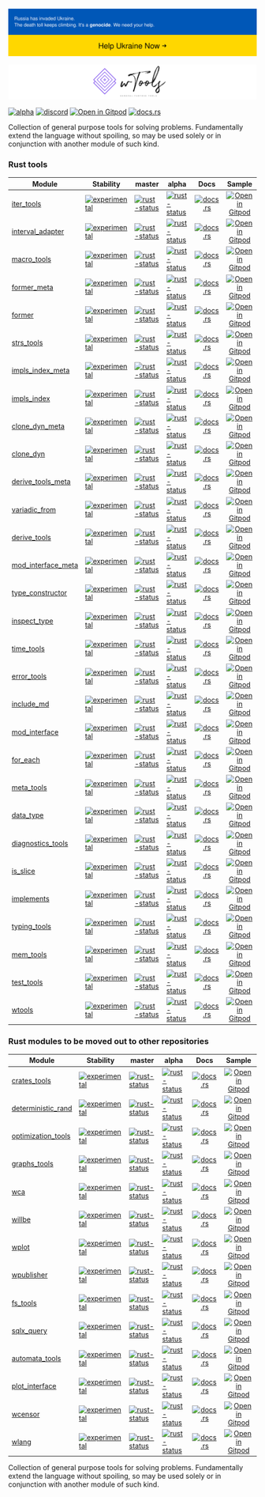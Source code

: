 [![Stand With Ukraine](https://raw.githubusercontent.com/vshymanskyy/StandWithUkraine/main/banner2-direct.svg)](https://stand-with-ukraine.pp.ua)

![wTools](./asset/img/logo_v3_trans_wide.png)

<!--{ generate.main_header }-->

[![alpha](https://img.shields.io/github/actions/workflow/status/Wandalen/wTools/StandardRustScheduled.yml?branch=master&label=alpha&logo=github)](https://github.com/Wandalen/wTools/actions/workflows/StandardRustStatus.yml)
[![discord](https://img.shields.io/discord/872391416519737405?color=eee&logo=discord&logoColor=eee&label=ask)](https://discord.gg/m3YfbXpUUY)
[![Open in Gitpod](https://raster.shields.io/static/v1?label=try&message=online&color=eee&logo=gitpod&logoColor=eee)](https://gitpod.io/#RUN_PATH=.,SAMPLE_FILE=sample%2Frust%2Fwtools_trivial_sample%2Fsrc%2Fmain.rs,RUN_POSTFIX=--example%20wtools_trivial_sample/https://github.com/Wandalen/wTools)
[![docs.rs](https://raster.shields.io/static/v1?label=docs&message=online&color=eee&logo=docsdotrs&logoColor=eee)](https://docs.rs/wtools)

<!--{ generate.main_header.end }-->

Collection of general purpose tools for solving problems. Fundamentally extend the language without spoiling, so may be used solely or in conjunction with another module of such kind.

### Rust tools

<!--{ generate.healthtable( 'module/core' ) } -->
| Module | Stability | master | alpha | Docs | Sample |
|--------|-----------|--------|--------|:----:|:------:|
| [iter_tools](module/core/iter_tools) |[![experimental](https://raster.shields.io/static/v1?label=&message=experimental&color=orange)](https://github.com/emersion/stability-badges#experimental) | [![rust-status](https://img.shields.io/github/actions/workflow/status/Wandalen/wTools/ModuleIterToolsPush.yml?label=&branch=master)](https://github.com/Wandalen/wTools/actions/workflows/ModuleIterToolsPush.yml) | [![rust-status](https://img.shields.io/github/actions/workflow/status/Wandalen/wTools/ModuleIterToolsPush.yml?label=&branch=alpha)](https://github.com/Wandalen/wTools/actions/workflows/ModuleIterToolsPush.yml) | [![docs.rs](https://raster.shields.io/static/v1?label=&message=docs&color=eee)](https://docs.rs/iter_tools) | [![Open in Gitpod](https://raster.shields.io/static/v1?label=&message=try&color=eee)](https://gitpod.io/#RUN_PATH=.,SAMPLE_FILE=sample%2Frust%2Fiter_tools_trivial_sample%2Fsrc%2Fmain.rs,RUN_POSTFIX=--example%20iter_tools_trivial_sample/https://github.com/Wandalen/wTools) |
| [interval_adapter](module/core/interval_adapter) |[![experimental](https://raster.shields.io/static/v1?label=&message=experimental&color=orange)](https://github.com/emersion/stability-badges#experimental) | [![rust-status](https://img.shields.io/github/actions/workflow/status/Wandalen/wTools/ModuleIntervalAdapterPush.yml?label=&branch=master)](https://github.com/Wandalen/wTools/actions/workflows/ModuleIntervalAdapterPush.yml) | [![rust-status](https://img.shields.io/github/actions/workflow/status/Wandalen/wTools/ModuleIntervalAdapterPush.yml?label=&branch=alpha)](https://github.com/Wandalen/wTools/actions/workflows/ModuleIntervalAdapterPush.yml) | [![docs.rs](https://raster.shields.io/static/v1?label=&message=docs&color=eee)](https://docs.rs/interval_adapter) | [![Open in Gitpod](https://raster.shields.io/static/v1?label=&message=try&color=eee)](https://gitpod.io/#RUN_PATH=.,SAMPLE_FILE=sample%2Frust%2Finterval_adapter_trivial_sample%2Fsrc%2Fmain.rs,RUN_POSTFIX=--example%20interval_adapter_trivial_sample/https://github.com/Wandalen/wTools) |
| [macro_tools](module/core/macro_tools) |[![experimental](https://raster.shields.io/static/v1?label=&message=experimental&color=orange)](https://github.com/emersion/stability-badges#experimental) | [![rust-status](https://img.shields.io/github/actions/workflow/status/Wandalen/wTools/ModuleMacroToolsPush.yml?label=&branch=master)](https://github.com/Wandalen/wTools/actions/workflows/ModuleMacroToolsPush.yml) | [![rust-status](https://img.shields.io/github/actions/workflow/status/Wandalen/wTools/ModuleMacroToolsPush.yml?label=&branch=alpha)](https://github.com/Wandalen/wTools/actions/workflows/ModuleMacroToolsPush.yml) | [![docs.rs](https://raster.shields.io/static/v1?label=&message=docs&color=eee)](https://docs.rs/macro_tools) | [![Open in Gitpod](https://raster.shields.io/static/v1?label=&message=try&color=eee)](https://gitpod.io/#RUN_PATH=.,SAMPLE_FILE=sample%2Frust%2Fmacro_tools_trivial_sample%2Fsrc%2Fmain.rs,RUN_POSTFIX=--example%20macro_tools_trivial_sample/https://github.com/Wandalen/wTools) |
| [former_meta](module/core/former_meta) |[![experimental](https://raster.shields.io/static/v1?label=&message=experimental&color=orange)](https://github.com/emersion/stability-badges#experimental) | [![rust-status](https://img.shields.io/github/actions/workflow/status/Wandalen/wTools/ModuleFormerMetaPush.yml?label=&branch=master)](https://github.com/Wandalen/wTools/actions/workflows/ModuleFormerMetaPush.yml) | [![rust-status](https://img.shields.io/github/actions/workflow/status/Wandalen/wTools/ModuleFormerMetaPush.yml?label=&branch=alpha)](https://github.com/Wandalen/wTools/actions/workflows/ModuleFormerMetaPush.yml) | [![docs.rs](https://raster.shields.io/static/v1?label=&message=docs&color=eee)](https://docs.rs/former_meta) | [![Open in Gitpod](https://raster.shields.io/static/v1?label=&message=try&color=eee)](https://gitpod.io/#RUN_PATH=.,SAMPLE_FILE=sample%2Frust%2Fformer_meta_trivial_sample%2Fsrc%2Fmain.rs,RUN_POSTFIX=--example%20former_meta_trivial_sample/https://github.com/Wandalen/wTools) |
| [former](module/core/former) |[![experimental](https://raster.shields.io/static/v1?label=&message=experimental&color=orange)](https://github.com/emersion/stability-badges#experimental) | [![rust-status](https://img.shields.io/github/actions/workflow/status/Wandalen/wTools/ModuleFormerPush.yml?label=&branch=master)](https://github.com/Wandalen/wTools/actions/workflows/ModuleFormerPush.yml) | [![rust-status](https://img.shields.io/github/actions/workflow/status/Wandalen/wTools/ModuleFormerPush.yml?label=&branch=alpha)](https://github.com/Wandalen/wTools/actions/workflows/ModuleFormerPush.yml) | [![docs.rs](https://raster.shields.io/static/v1?label=&message=docs&color=eee)](https://docs.rs/former) | [![Open in Gitpod](https://raster.shields.io/static/v1?label=&message=try&color=eee)](https://gitpod.io/#RUN_PATH=.,SAMPLE_FILE=sample%2Frust%2Fformer_trivial_sample%2Fsrc%2Fmain.rs,RUN_POSTFIX=--example%20former_trivial_sample/https://github.com/Wandalen/wTools) |
| [strs_tools](module/core/strs_tools) |[![experimental](https://raster.shields.io/static/v1?label=&message=experimental&color=orange)](https://github.com/emersion/stability-badges#experimental) | [![rust-status](https://img.shields.io/github/actions/workflow/status/Wandalen/wTools/ModuleStrsToolsPush.yml?label=&branch=master)](https://github.com/Wandalen/wTools/actions/workflows/ModuleStrsToolsPush.yml) | [![rust-status](https://img.shields.io/github/actions/workflow/status/Wandalen/wTools/ModuleStrsToolsPush.yml?label=&branch=alpha)](https://github.com/Wandalen/wTools/actions/workflows/ModuleStrsToolsPush.yml) | [![docs.rs](https://raster.shields.io/static/v1?label=&message=docs&color=eee)](https://docs.rs/strs_tools) | [![Open in Gitpod](https://raster.shields.io/static/v1?label=&message=try&color=eee)](https://gitpod.io/#RUN_PATH=.,SAMPLE_FILE=sample%2Frust%2Fstrs_tools_trivial_sample%2Fsrc%2Fmain.rs,RUN_POSTFIX=--example%20strs_tools_trivial_sample/https://github.com/Wandalen/wTools) |
| [impls_index_meta](module/core/impls_index_meta) |[![experimental](https://raster.shields.io/static/v1?label=&message=experimental&color=orange)](https://github.com/emersion/stability-badges#experimental) | [![rust-status](https://img.shields.io/github/actions/workflow/status/Wandalen/wTools/ModuleImplsIndexMetaPush.yml?label=&branch=master)](https://github.com/Wandalen/wTools/actions/workflows/ModuleImplsIndexMetaPush.yml) | [![rust-status](https://img.shields.io/github/actions/workflow/status/Wandalen/wTools/ModuleImplsIndexMetaPush.yml?label=&branch=alpha)](https://github.com/Wandalen/wTools/actions/workflows/ModuleImplsIndexMetaPush.yml) | [![docs.rs](https://raster.shields.io/static/v1?label=&message=docs&color=eee)](https://docs.rs/impls_index_meta) | [![Open in Gitpod](https://raster.shields.io/static/v1?label=&message=try&color=eee)](https://gitpod.io/#RUN_PATH=.,SAMPLE_FILE=sample%2Frust%2Fimpls_index_meta_trivial_sample%2Fsrc%2Fmain.rs,RUN_POSTFIX=--example%20impls_index_meta_trivial_sample/https://github.com/Wandalen/wTools) |
| [impls_index](module/core/impls_index) |[![experimental](https://raster.shields.io/static/v1?label=&message=experimental&color=orange)](https://github.com/emersion/stability-badges#experimental) | [![rust-status](https://img.shields.io/github/actions/workflow/status/Wandalen/wTools/ModuleImplsIndexPush.yml?label=&branch=master)](https://github.com/Wandalen/wTools/actions/workflows/ModuleImplsIndexPush.yml) | [![rust-status](https://img.shields.io/github/actions/workflow/status/Wandalen/wTools/ModuleImplsIndexPush.yml?label=&branch=alpha)](https://github.com/Wandalen/wTools/actions/workflows/ModuleImplsIndexPush.yml) | [![docs.rs](https://raster.shields.io/static/v1?label=&message=docs&color=eee)](https://docs.rs/impls_index) | [![Open in Gitpod](https://raster.shields.io/static/v1?label=&message=try&color=eee)](https://gitpod.io/#RUN_PATH=.,SAMPLE_FILE=sample%2Frust%2Fimpls_index_trivial_sample%2Fsrc%2Fmain.rs,RUN_POSTFIX=--example%20impls_index_trivial_sample/https://github.com/Wandalen/wTools) |
| [clone_dyn_meta](module/core/clone_dyn_meta) |[![experimental](https://raster.shields.io/static/v1?label=&message=experimental&color=orange)](https://github.com/emersion/stability-badges#experimental) | [![rust-status](https://img.shields.io/github/actions/workflow/status/Wandalen/wTools/ModuleCloneDynMetaPush.yml?label=&branch=master)](https://github.com/Wandalen/wTools/actions/workflows/ModuleCloneDynMetaPush.yml) | [![rust-status](https://img.shields.io/github/actions/workflow/status/Wandalen/wTools/ModuleCloneDynMetaPush.yml?label=&branch=alpha)](https://github.com/Wandalen/wTools/actions/workflows/ModuleCloneDynMetaPush.yml) | [![docs.rs](https://raster.shields.io/static/v1?label=&message=docs&color=eee)](https://docs.rs/clone_dyn_meta) | [![Open in Gitpod](https://raster.shields.io/static/v1?label=&message=try&color=eee)](https://gitpod.io/#RUN_PATH=.,SAMPLE_FILE=sample%2Frust%2Fclone_dyn_meta_trivial_sample%2Fsrc%2Fmain.rs,RUN_POSTFIX=--example%20clone_dyn_meta_trivial_sample/https://github.com/Wandalen/wTools) |
| [clone_dyn](module/core/clone_dyn) |[![experimental](https://raster.shields.io/static/v1?label=&message=experimental&color=orange)](https://github.com/emersion/stability-badges#experimental) | [![rust-status](https://img.shields.io/github/actions/workflow/status/Wandalen/wTools/ModuleCloneDynPush.yml?label=&branch=master)](https://github.com/Wandalen/wTools/actions/workflows/ModuleCloneDynPush.yml) | [![rust-status](https://img.shields.io/github/actions/workflow/status/Wandalen/wTools/ModuleCloneDynPush.yml?label=&branch=alpha)](https://github.com/Wandalen/wTools/actions/workflows/ModuleCloneDynPush.yml) | [![docs.rs](https://raster.shields.io/static/v1?label=&message=docs&color=eee)](https://docs.rs/clone_dyn) | [![Open in Gitpod](https://raster.shields.io/static/v1?label=&message=try&color=eee)](https://gitpod.io/#RUN_PATH=.,SAMPLE_FILE=sample%2Frust%2Fclone_dyn_trivial_sample%2Fsrc%2Fmain.rs,RUN_POSTFIX=--example%20clone_dyn_trivial_sample/https://github.com/Wandalen/wTools) |
| [derive_tools_meta](module/core/derive_tools_meta) |[![experimental](https://raster.shields.io/static/v1?label=&message=experimental&color=orange)](https://github.com/emersion/stability-badges#experimental) | [![rust-status](https://img.shields.io/github/actions/workflow/status/Wandalen/wTools/ModuleDeriveToolsMetaPush.yml?label=&branch=master)](https://github.com/Wandalen/wTools/actions/workflows/ModuleDeriveToolsMetaPush.yml) | [![rust-status](https://img.shields.io/github/actions/workflow/status/Wandalen/wTools/ModuleDeriveToolsMetaPush.yml?label=&branch=alpha)](https://github.com/Wandalen/wTools/actions/workflows/ModuleDeriveToolsMetaPush.yml) | [![docs.rs](https://raster.shields.io/static/v1?label=&message=docs&color=eee)](https://docs.rs/derive_tools_meta) | [![Open in Gitpod](https://raster.shields.io/static/v1?label=&message=try&color=eee)](https://gitpod.io/#RUN_PATH=.,SAMPLE_FILE=sample%2Frust%2Fderive_tools_meta_trivial_sample%2Fsrc%2Fmain.rs,RUN_POSTFIX=--example%20derive_tools_meta_trivial_sample/https://github.com/Wandalen/wTools) |
| [variadic_from](module/core/variadic_from) |[![experimental](https://raster.shields.io/static/v1?label=&message=experimental&color=orange)](https://github.com/emersion/stability-badges#experimental) | [![rust-status](https://img.shields.io/github/actions/workflow/status/Wandalen/wTools/ModuleVariadicFromPush.yml?label=&branch=master)](https://github.com/Wandalen/wTools/actions/workflows/ModuleVariadicFromPush.yml) | [![rust-status](https://img.shields.io/github/actions/workflow/status/Wandalen/wTools/ModuleVariadicFromPush.yml?label=&branch=alpha)](https://github.com/Wandalen/wTools/actions/workflows/ModuleVariadicFromPush.yml) | [![docs.rs](https://raster.shields.io/static/v1?label=&message=docs&color=eee)](https://docs.rs/variadic_from) | [![Open in Gitpod](https://raster.shields.io/static/v1?label=&message=try&color=eee)](https://gitpod.io/#RUN_PATH=.,SAMPLE_FILE=sample%2Frust%2Fvariadic_from_trivial_sample%2Fsrc%2Fmain.rs,RUN_POSTFIX=--example%20variadic_from_trivial_sample/https://github.com/Wandalen/wTools) |
| [derive_tools](module/core/derive_tools) |[![experimental](https://raster.shields.io/static/v1?label=&message=experimental&color=orange)](https://github.com/emersion/stability-badges#experimental) | [![rust-status](https://img.shields.io/github/actions/workflow/status/Wandalen/wTools/ModuleDeriveToolsPush.yml?label=&branch=master)](https://github.com/Wandalen/wTools/actions/workflows/ModuleDeriveToolsPush.yml) | [![rust-status](https://img.shields.io/github/actions/workflow/status/Wandalen/wTools/ModuleDeriveToolsPush.yml?label=&branch=alpha)](https://github.com/Wandalen/wTools/actions/workflows/ModuleDeriveToolsPush.yml) | [![docs.rs](https://raster.shields.io/static/v1?label=&message=docs&color=eee)](https://docs.rs/derive_tools) | [![Open in Gitpod](https://raster.shields.io/static/v1?label=&message=try&color=eee)](https://gitpod.io/#RUN_PATH=.,SAMPLE_FILE=sample%2Frust%2Fderive_tools_trivial_sample%2Fsrc%2Fmain.rs,RUN_POSTFIX=--example%20derive_tools_trivial_sample/https://github.com/Wandalen/wTools) |
| [mod_interface_meta](module/core/mod_interface_meta) |[![experimental](https://raster.shields.io/static/v1?label=&message=experimental&color=orange)](https://github.com/emersion/stability-badges#experimental) | [![rust-status](https://img.shields.io/github/actions/workflow/status/Wandalen/wTools/ModuleModInterfaceMetaPush.yml?label=&branch=master)](https://github.com/Wandalen/wTools/actions/workflows/ModuleModInterfaceMetaPush.yml) | [![rust-status](https://img.shields.io/github/actions/workflow/status/Wandalen/wTools/ModuleModInterfaceMetaPush.yml?label=&branch=alpha)](https://github.com/Wandalen/wTools/actions/workflows/ModuleModInterfaceMetaPush.yml) | [![docs.rs](https://raster.shields.io/static/v1?label=&message=docs&color=eee)](https://docs.rs/mod_interface_meta) | [![Open in Gitpod](https://raster.shields.io/static/v1?label=&message=try&color=eee)](https://gitpod.io/#RUN_PATH=.,SAMPLE_FILE=sample%2Frust%2Fmod_interface_meta_trivial_sample%2Fsrc%2Fmain.rs,RUN_POSTFIX=--example%20mod_interface_meta_trivial_sample/https://github.com/Wandalen/wTools) |
| [type_constructor](module/core/type_constructor) |[![experimental](https://raster.shields.io/static/v1?label=&message=experimental&color=orange)](https://github.com/emersion/stability-badges#experimental) | [![rust-status](https://img.shields.io/github/actions/workflow/status/Wandalen/wTools/ModuleTypeConstructorPush.yml?label=&branch=master)](https://github.com/Wandalen/wTools/actions/workflows/ModuleTypeConstructorPush.yml) | [![rust-status](https://img.shields.io/github/actions/workflow/status/Wandalen/wTools/ModuleTypeConstructorPush.yml?label=&branch=alpha)](https://github.com/Wandalen/wTools/actions/workflows/ModuleTypeConstructorPush.yml) | [![docs.rs](https://raster.shields.io/static/v1?label=&message=docs&color=eee)](https://docs.rs/type_constructor) | [![Open in Gitpod](https://raster.shields.io/static/v1?label=&message=try&color=eee)](https://gitpod.io/#RUN_PATH=.,SAMPLE_FILE=sample%2Frust%2Ftype_constructor_trivial_sample%2Fsrc%2Fmain.rs,RUN_POSTFIX=--example%20type_constructor_trivial_sample/https://github.com/Wandalen/wTools) |
| [inspect_type](module/core/inspect_type) |[![experimental](https://raster.shields.io/static/v1?label=&message=experimental&color=orange)](https://github.com/emersion/stability-badges#experimental) | [![rust-status](https://img.shields.io/github/actions/workflow/status/Wandalen/wTools/ModuleInspectTypePush.yml?label=&branch=master)](https://github.com/Wandalen/wTools/actions/workflows/ModuleInspectTypePush.yml) | [![rust-status](https://img.shields.io/github/actions/workflow/status/Wandalen/wTools/ModuleInspectTypePush.yml?label=&branch=alpha)](https://github.com/Wandalen/wTools/actions/workflows/ModuleInspectTypePush.yml) | [![docs.rs](https://raster.shields.io/static/v1?label=&message=docs&color=eee)](https://docs.rs/inspect_type) | [![Open in Gitpod](https://raster.shields.io/static/v1?label=&message=try&color=eee)](https://gitpod.io/#RUN_PATH=.,SAMPLE_FILE=sample%2Frust%2Finspect_type_trivial_sample%2Fsrc%2Fmain.rs,RUN_POSTFIX=--example%20inspect_type_trivial_sample/https://github.com/Wandalen/wTools) |
| [time_tools](module/core/time_tools) |[![experimental](https://raster.shields.io/static/v1?label=&message=experimental&color=orange)](https://github.com/emersion/stability-badges#experimental) | [![rust-status](https://img.shields.io/github/actions/workflow/status/Wandalen/wTools/ModuleTimeToolsPush.yml?label=&branch=master)](https://github.com/Wandalen/wTools/actions/workflows/ModuleTimeToolsPush.yml) | [![rust-status](https://img.shields.io/github/actions/workflow/status/Wandalen/wTools/ModuleTimeToolsPush.yml?label=&branch=alpha)](https://github.com/Wandalen/wTools/actions/workflows/ModuleTimeToolsPush.yml) | [![docs.rs](https://raster.shields.io/static/v1?label=&message=docs&color=eee)](https://docs.rs/time_tools) | [![Open in Gitpod](https://raster.shields.io/static/v1?label=&message=try&color=eee)](https://gitpod.io/#RUN_PATH=.,SAMPLE_FILE=sample%2Frust%2Ftime_tools_trivial_sample%2Fsrc%2Fmain.rs,RUN_POSTFIX=--example%20time_tools_trivial_sample/https://github.com/Wandalen/wTools) |
| [error_tools](module/core/error_tools) |[![experimental](https://raster.shields.io/static/v1?label=&message=experimental&color=orange)](https://github.com/emersion/stability-badges#experimental) | [![rust-status](https://img.shields.io/github/actions/workflow/status/Wandalen/wTools/ModuleErrorToolsPush.yml?label=&branch=master)](https://github.com/Wandalen/wTools/actions/workflows/ModuleErrorToolsPush.yml) | [![rust-status](https://img.shields.io/github/actions/workflow/status/Wandalen/wTools/ModuleErrorToolsPush.yml?label=&branch=alpha)](https://github.com/Wandalen/wTools/actions/workflows/ModuleErrorToolsPush.yml) | [![docs.rs](https://raster.shields.io/static/v1?label=&message=docs&color=eee)](https://docs.rs/error_tools) | [![Open in Gitpod](https://raster.shields.io/static/v1?label=&message=try&color=eee)](https://gitpod.io/#RUN_PATH=.,SAMPLE_FILE=sample%2Frust%2Ferror_tools_trivial_sample%2Fsrc%2Fmain.rs,RUN_POSTFIX=--example%20error_tools_trivial_sample/https://github.com/Wandalen/wTools) |
| [include_md](module/core/include_md) |[![experimental](https://raster.shields.io/static/v1?label=&message=experimental&color=orange)](https://github.com/emersion/stability-badges#experimental) | [![rust-status](https://img.shields.io/github/actions/workflow/status/Wandalen/wTools/ModuleIncludeMdPush.yml?label=&branch=master)](https://github.com/Wandalen/wTools/actions/workflows/ModuleIncludeMdPush.yml) | [![rust-status](https://img.shields.io/github/actions/workflow/status/Wandalen/wTools/ModuleIncludeMdPush.yml?label=&branch=alpha)](https://github.com/Wandalen/wTools/actions/workflows/ModuleIncludeMdPush.yml) | [![docs.rs](https://raster.shields.io/static/v1?label=&message=docs&color=eee)](https://docs.rs/include_md) | [![Open in Gitpod](https://raster.shields.io/static/v1?label=&message=try&color=eee)](https://gitpod.io/#RUN_PATH=.,SAMPLE_FILE=sample%2Frust%2Finclude_md_trivial_sample%2Fsrc%2Fmain.rs,RUN_POSTFIX=--example%20include_md_trivial_sample/https://github.com/Wandalen/wTools) |
| [mod_interface](module/core/mod_interface) |[![experimental](https://raster.shields.io/static/v1?label=&message=experimental&color=orange)](https://github.com/emersion/stability-badges#experimental) | [![rust-status](https://img.shields.io/github/actions/workflow/status/Wandalen/wTools/ModuleModInterfacePush.yml?label=&branch=master)](https://github.com/Wandalen/wTools/actions/workflows/ModuleModInterfacePush.yml) | [![rust-status](https://img.shields.io/github/actions/workflow/status/Wandalen/wTools/ModuleModInterfacePush.yml?label=&branch=alpha)](https://github.com/Wandalen/wTools/actions/workflows/ModuleModInterfacePush.yml) | [![docs.rs](https://raster.shields.io/static/v1?label=&message=docs&color=eee)](https://docs.rs/mod_interface) | [![Open in Gitpod](https://raster.shields.io/static/v1?label=&message=try&color=eee)](https://gitpod.io/#RUN_PATH=.,SAMPLE_FILE=sample%2Frust%2Fmod_interface_trivial_sample%2Fsrc%2Fmain.rs,RUN_POSTFIX=--example%20mod_interface_trivial_sample/https://github.com/Wandalen/wTools) |
| [for_each](module/core/for_each) |[![experimental](https://raster.shields.io/static/v1?label=&message=experimental&color=orange)](https://github.com/emersion/stability-badges#experimental) | [![rust-status](https://img.shields.io/github/actions/workflow/status/Wandalen/wTools/ModuleForEachPush.yml?label=&branch=master)](https://github.com/Wandalen/wTools/actions/workflows/ModuleForEachPush.yml) | [![rust-status](https://img.shields.io/github/actions/workflow/status/Wandalen/wTools/ModuleForEachPush.yml?label=&branch=alpha)](https://github.com/Wandalen/wTools/actions/workflows/ModuleForEachPush.yml) | [![docs.rs](https://raster.shields.io/static/v1?label=&message=docs&color=eee)](https://docs.rs/for_each) | [![Open in Gitpod](https://raster.shields.io/static/v1?label=&message=try&color=eee)](https://gitpod.io/#RUN_PATH=.,SAMPLE_FILE=sample%2Frust%2Ffor_each_trivial_sample%2Fsrc%2Fmain.rs,RUN_POSTFIX=--example%20for_each_trivial_sample/https://github.com/Wandalen/wTools) |
| [meta_tools](module/core/meta_tools) |[![experimental](https://raster.shields.io/static/v1?label=&message=experimental&color=orange)](https://github.com/emersion/stability-badges#experimental) | [![rust-status](https://img.shields.io/github/actions/workflow/status/Wandalen/wTools/ModuleMetaToolsPush.yml?label=&branch=master)](https://github.com/Wandalen/wTools/actions/workflows/ModuleMetaToolsPush.yml) | [![rust-status](https://img.shields.io/github/actions/workflow/status/Wandalen/wTools/ModuleMetaToolsPush.yml?label=&branch=alpha)](https://github.com/Wandalen/wTools/actions/workflows/ModuleMetaToolsPush.yml) | [![docs.rs](https://raster.shields.io/static/v1?label=&message=docs&color=eee)](https://docs.rs/meta_tools) | [![Open in Gitpod](https://raster.shields.io/static/v1?label=&message=try&color=eee)](https://gitpod.io/#RUN_PATH=.,SAMPLE_FILE=sample%2Frust%2Fmeta_tools_trivial_sample%2Fsrc%2Fmain.rs,RUN_POSTFIX=--example%20meta_tools_trivial_sample/https://github.com/Wandalen/wTools) |
| [data_type](module/core/data_type) |[![experimental](https://raster.shields.io/static/v1?label=&message=experimental&color=orange)](https://github.com/emersion/stability-badges#experimental) | [![rust-status](https://img.shields.io/github/actions/workflow/status/Wandalen/wTools/ModuleDataTypePush.yml?label=&branch=master)](https://github.com/Wandalen/wTools/actions/workflows/ModuleDataTypePush.yml) | [![rust-status](https://img.shields.io/github/actions/workflow/status/Wandalen/wTools/ModuleDataTypePush.yml?label=&branch=alpha)](https://github.com/Wandalen/wTools/actions/workflows/ModuleDataTypePush.yml) | [![docs.rs](https://raster.shields.io/static/v1?label=&message=docs&color=eee)](https://docs.rs/data_type) | [![Open in Gitpod](https://raster.shields.io/static/v1?label=&message=try&color=eee)](https://gitpod.io/#RUN_PATH=.,SAMPLE_FILE=sample%2Frust%2Fdata_type_trivial_sample%2Fsrc%2Fmain.rs,RUN_POSTFIX=--example%20data_type_trivial_sample/https://github.com/Wandalen/wTools) |
| [diagnostics_tools](module/core/diagnostics_tools) |[![experimental](https://raster.shields.io/static/v1?label=&message=experimental&color=orange)](https://github.com/emersion/stability-badges#experimental) | [![rust-status](https://img.shields.io/github/actions/workflow/status/Wandalen/wTools/ModuleDiagnosticsToolsPush.yml?label=&branch=master)](https://github.com/Wandalen/wTools/actions/workflows/ModuleDiagnosticsToolsPush.yml) | [![rust-status](https://img.shields.io/github/actions/workflow/status/Wandalen/wTools/ModuleDiagnosticsToolsPush.yml?label=&branch=alpha)](https://github.com/Wandalen/wTools/actions/workflows/ModuleDiagnosticsToolsPush.yml) | [![docs.rs](https://raster.shields.io/static/v1?label=&message=docs&color=eee)](https://docs.rs/diagnostics_tools) | [![Open in Gitpod](https://raster.shields.io/static/v1?label=&message=try&color=eee)](https://gitpod.io/#RUN_PATH=.,SAMPLE_FILE=sample%2Frust%2Fdiagnostics_tools_trivial_sample%2Fsrc%2Fmain.rs,RUN_POSTFIX=--example%20diagnostics_tools_trivial_sample/https://github.com/Wandalen/wTools) |
| [is_slice](module/core/is_slice) |[![experimental](https://raster.shields.io/static/v1?label=&message=experimental&color=orange)](https://github.com/emersion/stability-badges#experimental) | [![rust-status](https://img.shields.io/github/actions/workflow/status/Wandalen/wTools/ModuleIsSlicePush.yml?label=&branch=master)](https://github.com/Wandalen/wTools/actions/workflows/ModuleIsSlicePush.yml) | [![rust-status](https://img.shields.io/github/actions/workflow/status/Wandalen/wTools/ModuleIsSlicePush.yml?label=&branch=alpha)](https://github.com/Wandalen/wTools/actions/workflows/ModuleIsSlicePush.yml) | [![docs.rs](https://raster.shields.io/static/v1?label=&message=docs&color=eee)](https://docs.rs/is_slice) | [![Open in Gitpod](https://raster.shields.io/static/v1?label=&message=try&color=eee)](https://gitpod.io/#RUN_PATH=.,SAMPLE_FILE=sample%2Frust%2Fis_slice_trivial_sample%2Fsrc%2Fmain.rs,RUN_POSTFIX=--example%20is_slice_trivial_sample/https://github.com/Wandalen/wTools) |
| [implements](module/core/implements) |[![experimental](https://raster.shields.io/static/v1?label=&message=experimental&color=orange)](https://github.com/emersion/stability-badges#experimental) | [![rust-status](https://img.shields.io/github/actions/workflow/status/Wandalen/wTools/ModuleImplementsPush.yml?label=&branch=master)](https://github.com/Wandalen/wTools/actions/workflows/ModuleImplementsPush.yml) | [![rust-status](https://img.shields.io/github/actions/workflow/status/Wandalen/wTools/ModuleImplementsPush.yml?label=&branch=alpha)](https://github.com/Wandalen/wTools/actions/workflows/ModuleImplementsPush.yml) | [![docs.rs](https://raster.shields.io/static/v1?label=&message=docs&color=eee)](https://docs.rs/implements) | [![Open in Gitpod](https://raster.shields.io/static/v1?label=&message=try&color=eee)](https://gitpod.io/#RUN_PATH=.,SAMPLE_FILE=sample%2Frust%2Fimplements_trivial_sample%2Fsrc%2Fmain.rs,RUN_POSTFIX=--example%20implements_trivial_sample/https://github.com/Wandalen/wTools) |
| [typing_tools](module/core/typing_tools) |[![experimental](https://raster.shields.io/static/v1?label=&message=experimental&color=orange)](https://github.com/emersion/stability-badges#experimental) | [![rust-status](https://img.shields.io/github/actions/workflow/status/Wandalen/wTools/ModuleTypingToolsPush.yml?label=&branch=master)](https://github.com/Wandalen/wTools/actions/workflows/ModuleTypingToolsPush.yml) | [![rust-status](https://img.shields.io/github/actions/workflow/status/Wandalen/wTools/ModuleTypingToolsPush.yml?label=&branch=alpha)](https://github.com/Wandalen/wTools/actions/workflows/ModuleTypingToolsPush.yml) | [![docs.rs](https://raster.shields.io/static/v1?label=&message=docs&color=eee)](https://docs.rs/typing_tools) | [![Open in Gitpod](https://raster.shields.io/static/v1?label=&message=try&color=eee)](https://gitpod.io/#RUN_PATH=.,SAMPLE_FILE=sample%2Frust%2Ftyping_tools_trivial_sample%2Fsrc%2Fmain.rs,RUN_POSTFIX=--example%20typing_tools_trivial_sample/https://github.com/Wandalen/wTools) |
| [mem_tools](module/core/mem_tools) |[![experimental](https://raster.shields.io/static/v1?label=&message=experimental&color=orange)](https://github.com/emersion/stability-badges#experimental) | [![rust-status](https://img.shields.io/github/actions/workflow/status/Wandalen/wTools/ModuleMemToolsPush.yml?label=&branch=master)](https://github.com/Wandalen/wTools/actions/workflows/ModuleMemToolsPush.yml) | [![rust-status](https://img.shields.io/github/actions/workflow/status/Wandalen/wTools/ModuleMemToolsPush.yml?label=&branch=alpha)](https://github.com/Wandalen/wTools/actions/workflows/ModuleMemToolsPush.yml) | [![docs.rs](https://raster.shields.io/static/v1?label=&message=docs&color=eee)](https://docs.rs/mem_tools) | [![Open in Gitpod](https://raster.shields.io/static/v1?label=&message=try&color=eee)](https://gitpod.io/#RUN_PATH=.,SAMPLE_FILE=sample%2Frust%2Fmem_tools_trivial_sample%2Fsrc%2Fmain.rs,RUN_POSTFIX=--example%20mem_tools_trivial_sample/https://github.com/Wandalen/wTools) |
| [test_tools](module/core/test_tools) |[![experimental](https://raster.shields.io/static/v1?label=&message=experimental&color=orange)](https://github.com/emersion/stability-badges#experimental) | [![rust-status](https://img.shields.io/github/actions/workflow/status/Wandalen/wTools/ModuleTestToolsPush.yml?label=&branch=master)](https://github.com/Wandalen/wTools/actions/workflows/ModuleTestToolsPush.yml) | [![rust-status](https://img.shields.io/github/actions/workflow/status/Wandalen/wTools/ModuleTestToolsPush.yml?label=&branch=alpha)](https://github.com/Wandalen/wTools/actions/workflows/ModuleTestToolsPush.yml) | [![docs.rs](https://raster.shields.io/static/v1?label=&message=docs&color=eee)](https://docs.rs/test_tools) | [![Open in Gitpod](https://raster.shields.io/static/v1?label=&message=try&color=eee)](https://gitpod.io/#RUN_PATH=.,SAMPLE_FILE=sample%2Frust%2Ftest_tools_trivial_sample%2Fsrc%2Fmain.rs,RUN_POSTFIX=--example%20test_tools_trivial_sample/https://github.com/Wandalen/wTools) |
| [wtools](module/core/wtools) |[![experimental](https://raster.shields.io/static/v1?label=&message=experimental&color=orange)](https://github.com/emersion/stability-badges#experimental) | [![rust-status](https://img.shields.io/github/actions/workflow/status/Wandalen/wTools/ModuleWtoolsPush.yml?label=&branch=master)](https://github.com/Wandalen/wTools/actions/workflows/ModuleWtoolsPush.yml) | [![rust-status](https://img.shields.io/github/actions/workflow/status/Wandalen/wTools/ModuleWtoolsPush.yml?label=&branch=alpha)](https://github.com/Wandalen/wTools/actions/workflows/ModuleWtoolsPush.yml) | [![docs.rs](https://raster.shields.io/static/v1?label=&message=docs&color=eee)](https://docs.rs/wtools) | [![Open in Gitpod](https://raster.shields.io/static/v1?label=&message=try&color=eee)](https://gitpod.io/#RUN_PATH=.,SAMPLE_FILE=sample%2Frust%2Fwtools_trivial_sample%2Fsrc%2Fmain.rs,RUN_POSTFIX=--example%20wtools_trivial_sample/https://github.com/Wandalen/wTools) |
<!--{ generate.healthtable.end } -->

### Rust modules to be moved out to other repositories

<!--{ generate.healthtable( 'module/move' ) } -->
| Module | Stability | master | alpha | Docs | Sample |
|--------|-----------|--------|--------|:----:|:------:|
| [crates_tools](module/move/crates_tools) |[![experimental](https://raster.shields.io/static/v1?label=&message=experimental&color=orange)](https://github.com/emersion/stability-badges#experimental) | [![rust-status](https://img.shields.io/github/actions/workflow/status/Wandalen/wTools/ModuleCratesToolsPush.yml?label=&branch=master)](https://github.com/Wandalen/wTools/actions/workflows/ModuleCratesToolsPush.yml) | [![rust-status](https://img.shields.io/github/actions/workflow/status/Wandalen/wTools/ModuleCratesToolsPush.yml?label=&branch=alpha)](https://github.com/Wandalen/wTools/actions/workflows/ModuleCratesToolsPush.yml) | [![docs.rs](https://raster.shields.io/static/v1?label=&message=docs&color=eee)](https://docs.rs/crates_tools) | [![Open in Gitpod](https://raster.shields.io/static/v1?label=&message=try&color=eee)](https://gitpod.io/#RUN_PATH=.,SAMPLE_FILE=sample%2Frust%2Fcrates_tools_trivial_sample%2Fsrc%2Fmain.rs,RUN_POSTFIX=--example%20crates_tools_trivial_sample/https://github.com/Wandalen/wTools) |
| [deterministic_rand](module/move/deterministic_rand) |[![experimental](https://raster.shields.io/static/v1?label=&message=experimental&color=orange)](https://github.com/emersion/stability-badges#experimental) | [![rust-status](https://img.shields.io/github/actions/workflow/status/Wandalen/wTools/ModuleDeterministicRandPush.yml?label=&branch=master)](https://github.com/Wandalen/wTools/actions/workflows/ModuleDeterministicRandPush.yml) | [![rust-status](https://img.shields.io/github/actions/workflow/status/Wandalen/wTools/ModuleDeterministicRandPush.yml?label=&branch=alpha)](https://github.com/Wandalen/wTools/actions/workflows/ModuleDeterministicRandPush.yml) | [![docs.rs](https://raster.shields.io/static/v1?label=&message=docs&color=eee)](https://docs.rs/deterministic_rand) | [![Open in Gitpod](https://raster.shields.io/static/v1?label=&message=try&color=eee)](https://gitpod.io/#RUN_PATH=.,SAMPLE_FILE=sample%2Frust%2Fdeterministic_rand_trivial_sample%2Fsrc%2Fmain.rs,RUN_POSTFIX=--example%20deterministic_rand_trivial_sample/https://github.com/Wandalen/wTools) |
| [optimization_tools](module/move/optimization_tools) |[![experimental](https://raster.shields.io/static/v1?label=&message=experimental&color=orange)](https://github.com/emersion/stability-badges#experimental) | [![rust-status](https://img.shields.io/github/actions/workflow/status/Wandalen/wTools/ModuleOptimizationToolsPush.yml?label=&branch=master)](https://github.com/Wandalen/wTools/actions/workflows/ModuleOptimizationToolsPush.yml) | [![rust-status](https://img.shields.io/github/actions/workflow/status/Wandalen/wTools/ModuleOptimizationToolsPush.yml?label=&branch=alpha)](https://github.com/Wandalen/wTools/actions/workflows/ModuleOptimizationToolsPush.yml) | [![docs.rs](https://raster.shields.io/static/v1?label=&message=docs&color=eee)](https://docs.rs/optimization_tools) | [![Open in Gitpod](https://raster.shields.io/static/v1?label=&message=try&color=eee)](https://gitpod.io/#RUN_PATH=.,SAMPLE_FILE=sample%2Frust%2Foptimization_tools_trivial_sample%2Fsrc%2Fmain.rs,RUN_POSTFIX=--example%20optimization_tools_trivial_sample/https://github.com/Wandalen/wTools) |
| [graphs_tools](module/move/graphs_tools) |[![experimental](https://raster.shields.io/static/v1?label=&message=experimental&color=orange)](https://github.com/emersion/stability-badges#experimental) | [![rust-status](https://img.shields.io/github/actions/workflow/status/Wandalen/wTools/ModuleGraphsToolsPush.yml?label=&branch=master)](https://github.com/Wandalen/wTools/actions/workflows/ModuleGraphsToolsPush.yml) | [![rust-status](https://img.shields.io/github/actions/workflow/status/Wandalen/wTools/ModuleGraphsToolsPush.yml?label=&branch=alpha)](https://github.com/Wandalen/wTools/actions/workflows/ModuleGraphsToolsPush.yml) | [![docs.rs](https://raster.shields.io/static/v1?label=&message=docs&color=eee)](https://docs.rs/graphs_tools) | [![Open in Gitpod](https://raster.shields.io/static/v1?label=&message=try&color=eee)](https://gitpod.io/#RUN_PATH=.,SAMPLE_FILE=sample%2Frust%2Fgraphs_tools_trivial_sample%2Fsrc%2Fmain.rs,RUN_POSTFIX=--example%20graphs_tools_trivial_sample/https://github.com/Wandalen/wTools) |
| [wca](module/move/wca) |[![experimental](https://raster.shields.io/static/v1?label=&message=experimental&color=orange)](https://github.com/emersion/stability-badges#experimental) | [![rust-status](https://img.shields.io/github/actions/workflow/status/Wandalen/wTools/ModuleWcaPush.yml?label=&branch=master)](https://github.com/Wandalen/wTools/actions/workflows/ModuleWcaPush.yml) | [![rust-status](https://img.shields.io/github/actions/workflow/status/Wandalen/wTools/ModuleWcaPush.yml?label=&branch=alpha)](https://github.com/Wandalen/wTools/actions/workflows/ModuleWcaPush.yml) | [![docs.rs](https://raster.shields.io/static/v1?label=&message=docs&color=eee)](https://docs.rs/wca) | [![Open in Gitpod](https://raster.shields.io/static/v1?label=&message=try&color=eee)](https://gitpod.io/#RUN_PATH=.,SAMPLE_FILE=sample%2Frust%2Fwca_trivial_sample%2Fsrc%2Fmain.rs,RUN_POSTFIX=--example%20wca_trivial_sample/https://github.com/Wandalen/wTools) |
| [willbe](module/move/willbe) |[![experimental](https://raster.shields.io/static/v1?label=&message=experimental&color=orange)](https://github.com/emersion/stability-badges#experimental) | [![rust-status](https://img.shields.io/github/actions/workflow/status/Wandalen/wTools/ModuleWillbePush.yml?label=&branch=master)](https://github.com/Wandalen/wTools/actions/workflows/ModuleWillbePush.yml) | [![rust-status](https://img.shields.io/github/actions/workflow/status/Wandalen/wTools/ModuleWillbePush.yml?label=&branch=alpha)](https://github.com/Wandalen/wTools/actions/workflows/ModuleWillbePush.yml) | [![docs.rs](https://raster.shields.io/static/v1?label=&message=docs&color=eee)](https://docs.rs/willbe) | [![Open in Gitpod](https://raster.shields.io/static/v1?label=&message=try&color=eee)](https://gitpod.io/#RUN_PATH=.,SAMPLE_FILE=sample%2Frust%2Fwillbe_trivial_sample%2Fsrc%2Fmain.rs,RUN_POSTFIX=--example%20willbe_trivial_sample/https://github.com/Wandalen/wTools) |
| [wplot](module/move/wplot) |[![experimental](https://raster.shields.io/static/v1?label=&message=experimental&color=orange)](https://github.com/emersion/stability-badges#experimental) | [![rust-status](https://img.shields.io/github/actions/workflow/status/Wandalen/wTools/ModuleWplotPush.yml?label=&branch=master)](https://github.com/Wandalen/wTools/actions/workflows/ModuleWplotPush.yml) | [![rust-status](https://img.shields.io/github/actions/workflow/status/Wandalen/wTools/ModuleWplotPush.yml?label=&branch=alpha)](https://github.com/Wandalen/wTools/actions/workflows/ModuleWplotPush.yml) | [![docs.rs](https://raster.shields.io/static/v1?label=&message=docs&color=eee)](https://docs.rs/wplot) | [![Open in Gitpod](https://raster.shields.io/static/v1?label=&message=try&color=eee)](https://gitpod.io/#RUN_PATH=.,SAMPLE_FILE=sample%2Frust%2Fwplot_trivial_sample%2Fsrc%2Fmain.rs,RUN_POSTFIX=--example%20wplot_trivial_sample/https://github.com/Wandalen/wTools) |
| [wpublisher](module/move/wpublisher) |[![experimental](https://raster.shields.io/static/v1?label=&message=experimental&color=orange)](https://github.com/emersion/stability-badges#experimental) | [![rust-status](https://img.shields.io/github/actions/workflow/status/Wandalen/wTools/ModuleWpublisherPush.yml?label=&branch=master)](https://github.com/Wandalen/wTools/actions/workflows/ModuleWpublisherPush.yml) | [![rust-status](https://img.shields.io/github/actions/workflow/status/Wandalen/wTools/ModuleWpublisherPush.yml?label=&branch=alpha)](https://github.com/Wandalen/wTools/actions/workflows/ModuleWpublisherPush.yml) | [![docs.rs](https://raster.shields.io/static/v1?label=&message=docs&color=eee)](https://docs.rs/wpublisher) | [![Open in Gitpod](https://raster.shields.io/static/v1?label=&message=try&color=eee)](https://gitpod.io/#RUN_PATH=.,SAMPLE_FILE=sample%2Frust%2Fwpublisher_trivial_sample%2Fsrc%2Fmain.rs,RUN_POSTFIX=--example%20wpublisher_trivial_sample/https://github.com/Wandalen/wTools) |
| [fs_tools](module/move/fs_tools) |[![experimental](https://raster.shields.io/static/v1?label=&message=experimental&color=orange)](https://github.com/emersion/stability-badges#experimental) | [![rust-status](https://img.shields.io/github/actions/workflow/status/Wandalen/wTools/ModuleFsToolsPush.yml?label=&branch=master)](https://github.com/Wandalen/wTools/actions/workflows/ModuleFsToolsPush.yml) | [![rust-status](https://img.shields.io/github/actions/workflow/status/Wandalen/wTools/ModuleFsToolsPush.yml?label=&branch=alpha)](https://github.com/Wandalen/wTools/actions/workflows/ModuleFsToolsPush.yml) | [![docs.rs](https://raster.shields.io/static/v1?label=&message=docs&color=eee)](https://docs.rs/fs_tools) | [![Open in Gitpod](https://raster.shields.io/static/v1?label=&message=try&color=eee)](https://gitpod.io/#RUN_PATH=.,SAMPLE_FILE=sample%2Frust%2Ffs_tools_trivial_sample%2Fsrc%2Fmain.rs,RUN_POSTFIX=--example%20fs_tools_trivial_sample/https://github.com/Wandalen/wTools) |
| [sqlx_query](module/move/sqlx_query) |[![experimental](https://raster.shields.io/static/v1?label=&message=experimental&color=orange)](https://github.com/emersion/stability-badges#experimental) | [![rust-status](https://img.shields.io/github/actions/workflow/status/Wandalen/wTools/ModuleSqlxQueryPush.yml?label=&branch=master)](https://github.com/Wandalen/wTools/actions/workflows/ModuleSqlxQueryPush.yml) | [![rust-status](https://img.shields.io/github/actions/workflow/status/Wandalen/wTools/ModuleSqlxQueryPush.yml?label=&branch=alpha)](https://github.com/Wandalen/wTools/actions/workflows/ModuleSqlxQueryPush.yml) | [![docs.rs](https://raster.shields.io/static/v1?label=&message=docs&color=eee)](https://docs.rs/sqlx_query) | [![Open in Gitpod](https://raster.shields.io/static/v1?label=&message=try&color=eee)](https://gitpod.io/#RUN_PATH=.,SAMPLE_FILE=sample%2Frust%2Fsqlx_query_trivial_sample%2Fsrc%2Fmain.rs,RUN_POSTFIX=--example%20sqlx_query_trivial_sample/https://github.com/Wandalen/wTools) |
| [automata_tools](module/move/automata_tools) |[![experimental](https://raster.shields.io/static/v1?label=&message=experimental&color=orange)](https://github.com/emersion/stability-badges#experimental) | [![rust-status](https://img.shields.io/github/actions/workflow/status/Wandalen/wTools/ModuleAutomataToolsPush.yml?label=&branch=master)](https://github.com/Wandalen/wTools/actions/workflows/ModuleAutomataToolsPush.yml) | [![rust-status](https://img.shields.io/github/actions/workflow/status/Wandalen/wTools/ModuleAutomataToolsPush.yml?label=&branch=alpha)](https://github.com/Wandalen/wTools/actions/workflows/ModuleAutomataToolsPush.yml) | [![docs.rs](https://raster.shields.io/static/v1?label=&message=docs&color=eee)](https://docs.rs/automata_tools) | [![Open in Gitpod](https://raster.shields.io/static/v1?label=&message=try&color=eee)](https://gitpod.io/#RUN_PATH=.,SAMPLE_FILE=sample%2Frust%2Fautomata_tools_trivial_sample%2Fsrc%2Fmain.rs,RUN_POSTFIX=--example%20automata_tools_trivial_sample/https://github.com/Wandalen/wTools) |
| [plot_interface](module/move/plot_interface) |[![experimental](https://raster.shields.io/static/v1?label=&message=experimental&color=orange)](https://github.com/emersion/stability-badges#experimental) | [![rust-status](https://img.shields.io/github/actions/workflow/status/Wandalen/wTools/ModulePlotInterfacePush.yml?label=&branch=master)](https://github.com/Wandalen/wTools/actions/workflows/ModulePlotInterfacePush.yml) | [![rust-status](https://img.shields.io/github/actions/workflow/status/Wandalen/wTools/ModulePlotInterfacePush.yml?label=&branch=alpha)](https://github.com/Wandalen/wTools/actions/workflows/ModulePlotInterfacePush.yml) | [![docs.rs](https://raster.shields.io/static/v1?label=&message=docs&color=eee)](https://docs.rs/plot_interface) | [![Open in Gitpod](https://raster.shields.io/static/v1?label=&message=try&color=eee)](https://gitpod.io/#RUN_PATH=.,SAMPLE_FILE=sample%2Frust%2Fplot_interface_trivial_sample%2Fsrc%2Fmain.rs,RUN_POSTFIX=--example%20plot_interface_trivial_sample/https://github.com/Wandalen/wTools) |
| [wcensor](module/move/wcensor) |[![experimental](https://raster.shields.io/static/v1?label=&message=experimental&color=orange)](https://github.com/emersion/stability-badges#experimental) | [![rust-status](https://img.shields.io/github/actions/workflow/status/Wandalen/wTools/ModuleWcensorPush.yml?label=&branch=master)](https://github.com/Wandalen/wTools/actions/workflows/ModuleWcensorPush.yml) | [![rust-status](https://img.shields.io/github/actions/workflow/status/Wandalen/wTools/ModuleWcensorPush.yml?label=&branch=alpha)](https://github.com/Wandalen/wTools/actions/workflows/ModuleWcensorPush.yml) | [![docs.rs](https://raster.shields.io/static/v1?label=&message=docs&color=eee)](https://docs.rs/wcensor) | [![Open in Gitpod](https://raster.shields.io/static/v1?label=&message=try&color=eee)](https://gitpod.io/#RUN_PATH=.,SAMPLE_FILE=sample%2Frust%2Fwcensor_trivial_sample%2Fsrc%2Fmain.rs,RUN_POSTFIX=--example%20wcensor_trivial_sample/https://github.com/Wandalen/wTools) |
| [wlang](module/move/wlang) |[![experimental](https://raster.shields.io/static/v1?label=&message=experimental&color=orange)](https://github.com/emersion/stability-badges#experimental) | [![rust-status](https://img.shields.io/github/actions/workflow/status/Wandalen/wTools/ModuleWlangPush.yml?label=&branch=master)](https://github.com/Wandalen/wTools/actions/workflows/ModuleWlangPush.yml) | [![rust-status](https://img.shields.io/github/actions/workflow/status/Wandalen/wTools/ModuleWlangPush.yml?label=&branch=alpha)](https://github.com/Wandalen/wTools/actions/workflows/ModuleWlangPush.yml) | [![docs.rs](https://raster.shields.io/static/v1?label=&message=docs&color=eee)](https://docs.rs/wlang) | [![Open in Gitpod](https://raster.shields.io/static/v1?label=&message=try&color=eee)](https://gitpod.io/#RUN_PATH=.,SAMPLE_FILE=sample%2Frust%2Fwlang_trivial_sample%2Fsrc%2Fmain.rs,RUN_POSTFIX=--example%20wlang_trivial_sample/https://github.com/Wandalen/wTools) |
<!--{ generate.healthtable.end } -->

Collection of general purpose tools for solving problems. Fundamentally extend the language without spoiling, so may be used solely or in conjunction with another module of such kind.
